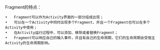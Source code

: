 Fragment的特点：

	•	Fragment可以作为Activity界面的一部分组成出现；
	•	可以在一个Activity中同时出现多个Fragment，并且一个Fragment也可以在多个Activity中使用；
	•	在Activity运行过程中，可以添加、移除或者替换Fragment；
	•	Fragment可以响应自己的输入事件，并且有自己的生命周期，它们的生命周期会受宿主Activity的生命周期影响。



